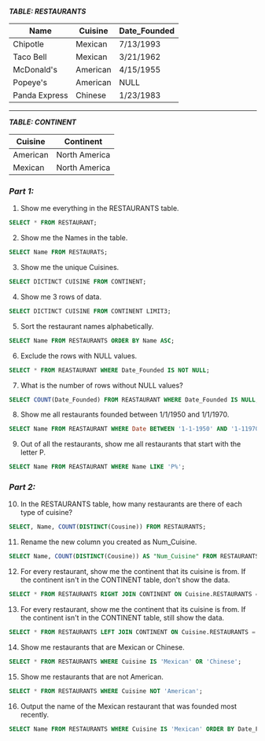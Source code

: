 

***TABLE: RESTAURANTS***

Name | Cuisine | Date_Founded
--- | --- | ---
Chipotle |	Mexican	| 7/13/1993
Taco Bell | Mexican	| 3/21/1962
McDonald's |	American |	4/15/1955
Popeye's |	American |	NULL
Panda Express |	Chinese |	1/23/1983

***

***TABLE: CONTINENT***

Cuisine	| Continent
--- | ---
American |	North America
Mexican	 | North America



### ***Part 1:***

1. Show me everything in the RESTAURANTS table.
~~~~ sql
SELECT * FROM RESTAURANT;
~~~~

2. Show me the Names in the table.
~~~~ sql
SELECT Name FROM RESTAURATS; 
~~~~
3. Show me the unique Cuisines.
~~~~ sql
SELECT DICTINCT CUISINE FROM CONTINENT;
~~~~
4. Show me 3 rows of data.
~~~~ sql
SELECT DICTINCT CUISINE FROM CONTINENT LIMIT3;
~~~~
5. Sort the restaurant names alphabetically.
~~~~ sql
SELECT Name FROM RESTAURANTS ORDER BY Name ASC;
~~~~
6. Exclude the rows with NULL values.
~~~~ sql
SELECT * FROM REASTAURANT WHERE Date_Founded IS NOT NULL;
~~~~
7. What is the number of rows without NULL values?
~~~~ sql
SELECT COUNT(Date_Founded) FROM REASTAURANT WHERE Date_Founded IS NULL;
~~~~
8. Show me all restaurants founded between 1/1/1950 and 1/1/1970.
~~~~ sql
SELECT Name FROM REASTAURANT WHERE Date BETWEEN '1-1-1950' AND '1-11970';
~~~~
9. Out of all the restaurants, show me all restaurants that start with the letter P.
~~~~ sql
SELECT Name FROM REASTAURANT WHERE Name LIKE 'P%';
~~~~
### ***Part 2:***

10. In the RESTAURANTS table, how many restaurants are there of each type of cuisine?
~~~~ sql
SELECT, Name, COUNT(DISTINCT(Cousine)) FROM RESTAURANTS;
~~~~
11. Rename the new column you created as Num_Cuisine.
~~~~ sql
SELECT Name, COUNT(DISTINCT(Cousine)) AS "Num_Cuisine" FROM RESTAURANTS;

~~~~
12. For every restaurant, show me the continent that its cuisine is from. If the continent isn't in the CONTINENT table, don't show the data.
~~~~ sql
SELECT * FROM RESTAURANTS RIGHT JOIN CONTINENT ON Cuisine.RESTAURANTS = Cuisine.CONTINENT;
~~~~
13. For every restaurant, show me the continent that its cuisine is from. If the continent isn't in the CONTINENT table, still show the data.
~~~~ sql
SELECT * FROM RESTAURANTS LEFT JOIN CONTINENT ON Cuisine.RESTAURANTS = Cuisine.CONTINENT;

~~~~
14. Show me restaurants that are Mexican or Chinese.
~~~~ sql
SELECT * FROM RESTAURANTS WHERE Cuisine IS 'Mexican' OR 'Chinese';
~~~~
15. Show me restaurants that are not American.
~~~~ sql
SELECT * FROM RESTAURANTS WHERE Cuisine NOT 'American';
~~~~
16. Output the name of the Mexican restaurant that was founded most recently.
~~~~ sql
SELECT Name FROM RESTAURANTS WHERE Cuisine IS 'Mexican' ORDER BY Date_Founded DESC  limit1;
~~~~
